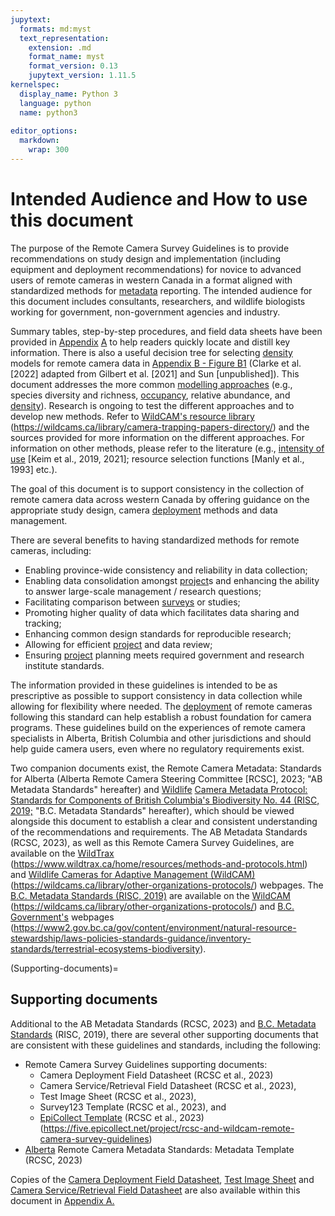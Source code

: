 ```yaml
---
jupytext:
  formats: md:myst
  text_representation:
    extension: .md
    format_name: myst
    format_version: 0.13
    jupytext_version: 1.11.5
kernelspec:
  display_name: Python 3
  language: python
  name: python3
  
editor_options: 
  markdown: 
    wrap: 300
---
```

# Intended Audience and How to use this document

The purpose of the Remote Camera Survey Guidelines is to provide recommendations on study design and implementation (including equipment and deployment recommendations) for novice to advanced users of remote cameras in western Canada in a format aligned with standardized methods for [metadata](#Metadata) reporting. The intended audience for this document includes consultants, researchers, and wildlife biologists working for government, non-government agencies and industry.

Summary tables, step-by-step procedures, and field data sheets have been provided in [Appendix](#appendix-a) [A](#_heading=h.3oy7u29) to help readers quickly locate and distill key information. There is also a useful decision tree for selecting [density](#density) models for remote camera data in [Appendix B - Figure B1](https://ualbertaca-my.sharepoint.com/personal/cjsteven_ualberta_ca/Documents/Adapted#_Figure_B1._) (Clarke et al. [2022] adapted from Gilbert et al. [2021] and Sun [unpublished]). This document addresses the more common [modelling approaches](#Mods_Modelling_approach) (e.g., species diversity and richness, [occupancy](#Occupancy), relative abundance, and [density](#density)). Research is ongoing to test the different approaches and to develop new methods. Refer to [WildCAM's resource library](https://wildcams.ca/library/camera-trapping-papers-directory/) (<https://wildcams.ca/library/camera-trapping-papers-directory/>) and the sources provided for more information on the different approaches. For information on other methods, please refer to the literature (e.g., [intensity of use](#Intensity_of_use) [Keim et al., 2019, 2021]; resource selection functions [Manly et al., 1993] etc.).

The goal of this document is to support consistency in the collection of remote camera data across western Canada by offering guidance on the appropriate study design, camera [deployment](#Heirch_Deployment) methods and data management.

There are several benefits to having standardized methods for remote cameras, including:

-   Enabling province-wide consistency and reliability in data collection;
-   Enabling data consolidation amongst [project](#project)s and enhancing the ability to answer large-scale management / research questions;
-   Facilitating comparison between [surveys](#survey) or studies;
-   Promoting higher quality of data which facilitates data sharing and tracking;
-   Enhancing common design standards for reproducible research;
-   Allowing for efficient [project](#project) and data review;
-   Ensuring [project](#project) planning meets required government and research institute standards.

The information provided in these guidelines is intended to be as prescriptive as possible to support consistency in data collection while allowing for flexibility where needed. The [deployment](#Heirch_Deployment) of remote cameras following this standard can help establish a robust foundation for camera programs. These guidelines build on the experiences of remote camera specialists in Alberta, British Columbia and other jurisdictions and should help guide camera users, even where no regulatory requirements exist.

Two companion documents exist, the Remote Camera Metadata: Standards for Alberta (Alberta Remote Camera Steering Committee [RCSC], 2023; "AB Metadata Standards" hereafter) and [Wildlife](https://www2.gov.bc.ca/assets/gov/environment/natural-resource-stewardship/nr-laws-policy/risc/wcmp_v1.pdf) [Camera Metadata Protocol: Standards for Components of British Columbia's Biodiversity No. 44 (RISC, 2019;](https://www2.gov.bc.ca/assets/gov/environment/natural-resource-stewardship/nr-laws-policy/risc/wcmp_v1.pdf) "B.C. Metadata Standards" hereafter), which should be viewed alongside this document to establish a clear and consistent understanding of the recommendations and requirements. The AB Metadata Standards (RCSC, 2023), as well as this Remote Camera Survey Guidelines, are available on the [WildTrax](https://www.wildtrax.ca/home/resources/methods-and-protocols.html) (<https://www.wildtrax.ca/home/resources/methods-and-protocols.html>) and [Wildlife Cameras for Adaptive Management (WildCAM)](https://wildcams.ca/library/other-organizations-protocols/) (<https://wildcams.ca/library/other-organizations-protocols/>) webpages. The [B.C. Metadata Standards (RISC, 2019)](https://www2.gov.bc.ca/assets/gov/environment/natural-resource-stewardship/nr-laws-policy/risc/wcmp_v1.pdf) are available on the [WildCAM](https://wildcams.ca/library/other-organizations-protocols/) (<https://wildcams.ca/library/other-organizations-protocols/>) and [B.C. Government's](https://www2.gov.bc.ca/gov/content/environment/natural-resource-stewardship/laws-policies-standards-guidance/inventory-standards/terrestrial-ecosystems-biodiversity) webpages (<https://www2.gov.bc.ca/gov/content/environment/natural-resource-stewardship/laws-policies-standards-guidance/inventory-standards/terrestrial-ecosystems-biodiversity>).

(Supporting-documents)=
## Supporting documents

Additional to the AB Metadata Standards (RCSC, 2023) and [B.C. Metadata Standards](https://www2.gov.bc.ca/assets/gov/environment/natural-resource-stewardship/nr-laws-policy/risc/wcmp_v1.pdf) (RISC, 2019), there are several other supporting documents that are consistent with these guidelines and standards, including the following:

-   Remote Camera Survey Guidelines supporting documents:
    -   Camera Deployment Field Datasheet (RCSC et al., 2023)
    -   Camera Service/Retrieval Field Datasheet (RCSC et al., 2023),
    -   Test Image Sheet (RCSC et al., 2023),
    -   Survey123 Template (RCSC et al., 2023), and
    -   [EpiCollect Template](https://five.epicollect.net/project/rcsc-and-wildcam-remote-camera-survey-guidelines) (RCSC et al., 2023) (<https://five.epicollect.net/project/rcsc-and-wildcam-remote-camera-survey-guidelines>)
-   [Alberta](https://docs.google.com/spreadsheets/d/1D0dIQY1pu5rwxHs_HC-0bRXScWWE7A2O/edit?usp=drive_link&ouid=104398155365933821384&rtpof=true&sd=true) Remote Camera Metadata Standards: Metadata Template (RCSC, 2023)

Copies of the [Camera Deployment Field Datasheet](#camera-deployment-field-datasheet), [Test Image Sheet](#_Test_image_sheet) and [Camera Service/Retrieval Field Datasheet](#appendix-b) are also available within this document in [Appendix A.](#appendix-a)
